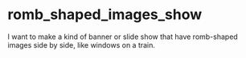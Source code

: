 # romb_shaped_images_show
I want to make a kind of banner or slide show that have romb-shaped images side by side, like windows on a train.

